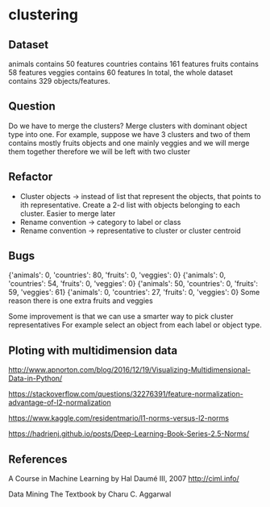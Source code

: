 # clustering

## Dataset
animals contains 50 features 
countries contains 161 features
fruits contains 58 features
veggies contains 60 features
In total, the whole dataset contains 329 objects/features.

## Question
Do we have to merge the clusters?
 Merge clusters with dominant object type into one. 
 For example, suppose we have 3 clusters and two of them contains mostly fruits objects and one mainly veggies
 and we will merge them together therefore we will be left with two cluster


## Refactor
* Cluster objects -> instead of list that represent the objects, that points to ith representative. Create a 2-d list with objects belonging to each cluster. Easier to merge later
* Rename convention -> category to label or class
* Rename convention -> representative to cluster or cluster centroid
## Bugs

{'animals': 0, 'countries': 80, 'fruits': 0, 'veggies': 0}
{'animals': 0, 'countries': 54, 'fruits': 0, 'veggies': 0}
{'animals': 50, 'countries': 0, 'fruits': 59, 'veggies': 61}
{'animals': 0, 'countries': 27, 'fruits': 0, 'veggies': 0}
Some reason there is one extra fruits and veggies

Some improvement is that we can use a smarter way to pick cluster representatives
For example select an object from each label or object type.

## Ploting with multidimension data
http://www.apnorton.com/blog/2016/12/19/Visualizing-Multidimensional-Data-in-Python/

https://stackoverflow.com/questions/32276391/feature-normalization-advantage-of-l2-normalization

https://www.kaggle.com/residentmario/l1-norms-versus-l2-norms

https://hadrienj.github.io/posts/Deep-Learning-Book-Series-2.5-Norms/

## References 

A Course in Machine Learning by Hal Daumé III, 2007
http://ciml.info/

Data Mining The Textbook by Charu C. Aggarwal
